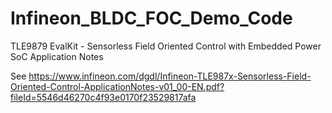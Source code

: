 # Infineon_BLDC_FOC_Demo_Code
TLE9879 EvalKit - Sensorless Field Oriented Control with Embedded Power SoC Application Notes

See https://www.infineon.com/dgdl/Infineon-TLE987x-Sensorless-Field-Oriented-Control-ApplicationNotes-v01_00-EN.pdf?fileId=5546d46270c4f93e0170f23529817afa
